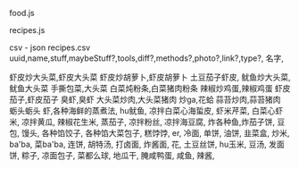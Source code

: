 food.js




recipes.js

csv - json
recipes.csv
uuid,name,stuff,maybeStuff?,tools,diff?,methods?,photo?,link?,type?,
名字,


虾皮炒大头菜,虾皮大头菜
虾皮炒胡萝卜,虾皮胡萝卜
土豆茄子虾皮,
鱿鱼炒大头菜,鱿鱼大头菜
手撕包菜,大头菜
白菜炖粉条,白菜猪肉粉条
辣椒炒鸡蛋,辣椒鸡蛋
虾皮茄子,虾皮茄子
臭虾,臭虾
大头菜炒肉,大头菜猪肉
炒ga,花蛤
蒜苔炒肉,蒜苔猪肉
蛎头蛎头
虾,各种海鲜的蒸煮法,
hu鱿鱼,
凉拌白菜心海蜇皮,
虾米芹菜,
白菜心虾米,
凉拌黄瓜,
辣椒花生米,
蒸茄子,
凉拌粉丝,
凉拌海豆腐,
炸各种鱼,炸茄子饼,
豆包,
馒头,
各种馅饺子,
各种馅大菜包子,
糕饽饽,
er,
冷面,
单饼,
油饼,
韭菜盒,
炒米,
ba'ba,
菜ba'ba,
连饼,
胡特汤,
打卤面,
炸酱面,
花,
土豆丝饼,
hu玉米,
豆汤,
发面饼,
粽子,
凉面包子,
菜都么球,
地瓜干,
腌咸鸭蛋,
咸鱼,
辣酱,